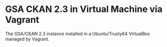 # GSA CKAN 2.3 in Virtual Machine via Vagrant
The GSA/CKAN 2.3 instance installed in a Ubuntu/Trusty64 VirtualBox managed by Vagrant.
